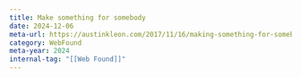 ```yaml
---
title: Make something for somebody
date: 2024-12-06
meta-url: https://austinkleon.com/2017/11/16/making-something-for-somebody/
category: WebFound
meta-year: 2024
internal-tag: "[[Web Found]]"
---
```

